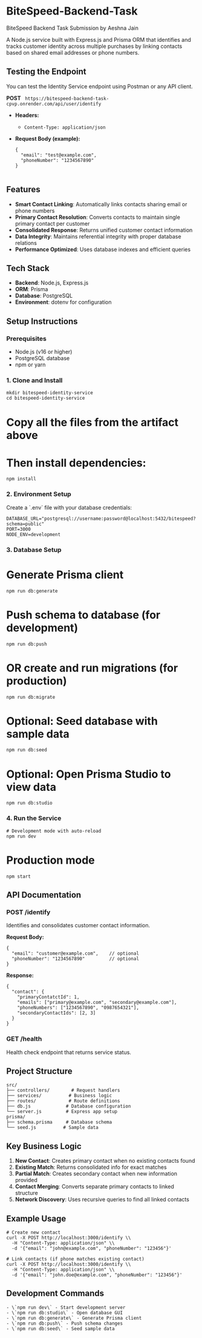 # BiteSpeed-Backend-Task
BiteSpeed Backend Task Submission by Aeshna Jain

A Node.js service built with Express.js and Prisma ORM that identifies and tracks customer identity across multiple purchases by linking contacts based on shared email addresses or phone numbers.

## Testing the Endpoint

You can test the Identity Service endpoint using Postman or any API client.

**POST** ` https://bitespeed-backend-task-cpvp.onrender.com/api/user/identify`

- **Headers:**
  - `Content-Type: application/json`

- **Request Body (example):**
  ```
  {
    "email": "test@example.com",
    "phoneNumber": "1234567890"
  }


## Features

- **Smart Contact Linking**: Automatically links contacts sharing email or phone numbers
- **Primary Contact Resolution**: Converts contacts to maintain single primary contact per customer
- **Consolidated Response**: Returns unified customer contact information
- **Data Integrity**: Maintains referential integrity with proper database relations
- **Performance Optimized**: Uses database indexes and efficient queries

## Tech Stack

- **Backend**: Node.js, Express.js
- **ORM**: Prisma
- **Database**: PostgreSQL
- **Environment**: dotenv for configuration

## Setup Instructions

### Prerequisites
- Node.js (v16 or higher)
- PostgreSQL database
- npm or yarn

### 1. Clone and Install
```
mkdir bitespeed-identity-service
cd bitespeed-identity-service
```

# Copy all the files from the artifact above
# Then install dependencies:
```
npm install
```

### 2. Environment Setup
Create a \`.env\` file with your database credentials:
```
DATABASE_URL="postgresql://username:password@localhost:5432/bitespeed?schema=public"
PORT=3000
NODE_ENV=development
```

### 3. Database Setup

# Generate Prisma client
```
npm run db:generate
```
# Push schema to database (for development)
```
npm run db:push
```
# OR create and run migrations (for production)
```
npm run db:migrate
```
# Optional: Seed database with sample data
```
npm run db:seed
```
# Optional: Open Prisma Studio to view data
```
npm run db:studio
```

### 4. Run the Service
```
# Development mode with auto-reload
npm run dev
```
# Production mode
```
npm start
```

## API Documentation

### POST /identify
Identifies and consolidates customer contact information.

**Request Body:**
```
{
  "email": "customer@example.com",    // optional
  "phoneNumber": "1234567890"         // optional
}
```

**Response:**
```
{
  "contact": {
    "primaryContatctId": 1,
    "emails": ["primary@example.com", "secondary@example.com"],
    "phoneNumbers": ["1234567890", "0987654321"],
    "secondaryContactIds": [2, 3]
  }
}
```

### GET /health
Health check endpoint that returns service status.

## Project Structure
```
src/
├── controllers/        # Request handlers
├── services/          # Business logic
├── routes/            # Route definitions
├── db.js             # Database configuration
└── server.js         # Express app setup
prisma/
├── schema.prisma     # Database schema
└── seed.js          # Sample data
```

## Key Business Logic

1. **New Contact**: Creates primary contact when no existing contacts found
2. **Existing Match**: Returns consolidated info for exact matches
3. **Partial Match**: Creates secondary contact when new information provided
4. **Contact Merging**: Converts separate primary contacts to linked structure
5. **Network Discovery**: Uses recursive queries to find all linked contacts

## Example Usage

```
# Create new contact
curl -X POST http://localhost:3000/identify \\
  -H "Content-Type: application/json" \\
  -d '{"email": "john@example.com", "phoneNumber": "123456"}'

# Link contacts (if phone matches existing contact)
curl -X POST http://localhost:3000/identify \\
  -H "Content-Type: application/json" \\
  -d '{"email": "john.doe@example.com", "phoneNumber": "123456"}'
```

## Development Commands
```
- \`npm run dev\` - Start development server
- \`npm run db:studio\` - Open database GUI
- \`npm run db:generate\` - Generate Prisma client
- \`npm run db:push\` - Push schema changes
- \`npm run db:seed\` - Seed sample data
```
